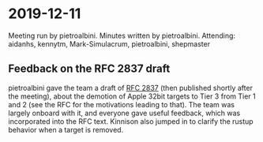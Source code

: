 # 2019-12-11

Meeting run by pietroalbini. Minutes written by pietroalbini.
Attending: aidanhs, kennytm, Mark-Simulacrum, pietroalbini, shepmaster

## Feedback on the RFC 2837 draft

pietroalbini gave the team a draft of [RFC
2837](https://github.com/rust-lang/rfcs/pull/2837) (then published shortly
after the meeting), about the demotion of Apple 32bit targets to Tier 3 from
Tier 1 and 2 (see the RFC for the motivations leading to that). The team was
largely onboard with it, and everyone gave useful feedback, which was
incorporated into the RFC text. Kinnison also jumped in to clarify the rustup
behavior when a target is removed.
